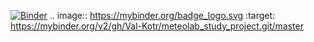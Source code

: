 [![Binder](https://mybinder.org/badge_logo.svg)](https://mybinder.org/v2/gh/Val-Kotr/meteolab_study_project.git/master)
.. image:: https://mybinder.org/badge_logo.svg
 :target: https://mybinder.org/v2/gh/Val-Kotr/meteolab_study_project.git/master
